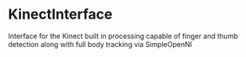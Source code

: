 KinectInterface
===============

Interface for the Kinect built in processing capable of finger and thumb detection along with full body tracking via SimpleOpenNI